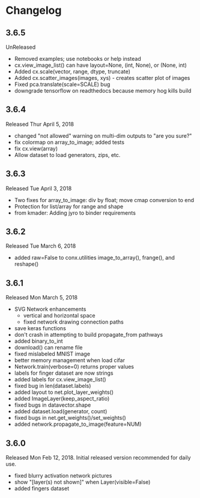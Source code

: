 # Changelog

## 3.6.5

UnReleased

* Removed examples; use notebooks or help instead
* cx.view_image_list() can have layout=None, (int, None), or (None, int)
* Added cx.scale(vector, range, dtype, truncate)
* Added cx.scatter_images(images, xys) - creates scatter plot of images
* Fixed pca.translate(scale=SCALE) bug
* downgrade tensorflow on readthedocs because memory hog kills build

## 3.6.4

Released Thur April 5, 2018

* changed "not allowed" warning on multi-dim outputs to
  "are you sure?"
* fix colormap on array_to_image; added tests
* fix cx.view(array)
* Allow dataset to load generators, zips, etc.

## 3.6.3

Released Tue April 3, 2018

* Two fixes for array_to_image: div by float; move cmap conversion to end
* Protection for list/array for range and shape
* from kmader: Adding jyro to binder requirements

## 3.6.2

Released Tue March 6, 2018

* added raw=False to conx.utilities image_to_array(), frange(), and reshape()

## 3.6.1

Released Mon March 5, 2018

* SVG Network enhancements
  * vertical and horizontal space
  * fixed network drawing connection paths
* save keras functions
* don't crash in attempting to build propagate_from pathways
* added binary_to_int
* download() can rename file
* fixed mislabeled MNIST image
* better memory management when load cifar
* Network.train(verbose=0) returns proper values
* labels for finger dataset are now strings
* added labels for cx.view_image_list()
* fixed bug in len(dataset.labels)
* added layout to net.plot_layer_weights()
* added ImageLayer(keep_aspect_ratio)
* fixed bugs in datavector.shape
* added dataset.load(generator, count)
* fixed bugs in net.get_weights()/set_weights()
* added network.propagate_to_image(feature=NUM)

## 3.6.0

Released Mon Feb 12, 2018. Initial released version recommended for daily use.

* fixed blurry activation network pictures
* show "[layer(s) not shown]" when Layer(visible=False)
* added fingers dataset
